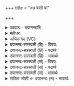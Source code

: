 +++
title = "०७ वातो वा"

+++
<details><summary>पदपाठः - दयानन्दादि</summary>

वातः॑। वा॒। मनः॑। वा॒। ग॒न्ध॒र्वाः। स॒प्तवि॑ꣳशति॒रिति॑ स॒प्तऽवि॑ꣳशतिः। ते। अग्रे॑। अश्व॑म्। अ॒यु॒ञ्ज॒न्। ते। अ॒स्मि॒न्। ज॒वम्। आ। अ॒द॒धुः॒। ७।
</details>

<details><summary>महीधरः</summary>

म० 'दक्षिणं युनक्ति वातो वेति' (का० १४ । ३ । ६)। दक्षिणमश्वं रथे योजयेत् । अश्वदेवत्या उष्णिक् । वाशब्दौ समुच्चयार्थौ । वातो वायुर्मन इन्द्रियं सप्तविंशतिर्नक्षत्राणि गन्धर्वा गोभूमेर्धर्तारः ते वातादयोऽग्रे पूर्वमश्वमयुञ्जन् रथे योजितवन्तः । ते च वातादयोऽस्मिन्नश्वे जवं वेगमादधुः स्थापितवन्तः ॥७ ॥  
अष्टमी।
</details>

<details><summary>अधिमन्त्रम् (VC)</summary>

- सेनापतिर्देवता
- बृहस्पतिर्ऋषिः
- उष्णिक्
- ऋषभः
</details>

<details><summary>दयानन्द-सरस्वती (हि) - विषयः</summary>

मनुष्य लोग किस प्रकार क्या करके वेगवाले हों, इस विषय का उपदेश अगले मन्त्र में किया है ॥
</details>

<details><summary>दयानन्द-सरस्वती (हि) - पदार्थः</summary>

पदार्थान्वयभाषाः -  जो विद्वान् लोग (वातः) वायु के (वा) समान (मनः) मन के (वा) समतुल्य और जैसे (सप्तविंशतिः) सत्ताईस (गन्धर्वाः) वायु, इन्द्रिय और भूतों के धारण करनेहारे (अस्मिन्) इस जगत् में (अग्रे) पहिले (अश्वम्) व्यापकता और वेगादि गुणों को (अयुञ्जन्) संयुक्त करते हैं, (ते) वे ही (जवम्) उत्तम वेग को (आदधुः) धारण करते हैं ॥७॥
</details>

<details><summary>दयानन्द-सरस्वती (हि) - भावार्थः</summary>

भावार्थभाषाः -  जो एक समष्टि वायु; प्राण, अपान, व्यान, उदान, समान, नाग, कूर्म, कृकल, देवदत्त और धनञ्जय दश; बारहवाँ मन तथा इस के साथ श्रोत्र आदि दश इन्द्रिय और पाँच सूक्ष्मभूत ये सब २७ सत्ताईस पदार्थ ईश्वर ने इस जगत् में पहिले रचे हैं, जो पुरुष इनके गुण, कर्म और स्वभाव को ठीक-ठीक जान और यथायोग्य कार्य्यों में संयुक्त करके अपनी-अपनी ही स्त्री के साथ क्रीड़ा करते हैं, वे सम्पूर्ण ऐश्वर्य्य को संचित कर राज्य के योग्य होते हैं ॥७॥
</details>

<details><summary>दयानन्द-सरस्वती (सं) - विषयः</summary>

मनुष्याः कथं किं कृत्वा वेगवन्तो भवेयुरित्याह ॥
</details>

<details><summary>दयानन्द-सरस्वती (सं) - पदार्थः</summary>

पदार्थान्वयभाषाः -  ये विद्वांसो वातो वा मनो वा यथा सप्तविंशतिर्गन्धर्वा अस्मिन् जगत्यग्रेऽश्वमयुञ्जँस्ते खलु जवमादधुः ॥७॥
</details>

<details><summary>दयानन्द-सरस्वती (सं) - भावार्थः</summary>

भावार्थभाषाः -  यान्येकः समष्टिर्वायुः; प्राणाऽपानव्यानोदानसमाननागकूर्मकृकलदेवदत्तधनञ्जया दश; द्वादशं मनस्तत्सहचरितानि श्रोत्रादीनि दशेन्द्रियाणि पञ्च सूक्ष्मभूतानि च मिलित्वा सप्तविंशति, पूर्वमीश्वरेणास्मिन् जगति वेगवन्ति निर्मितानि, य एतानि यथागुणकर्मस्वभावं विज्ञाय यथायोग्यं कार्य्येषु संप्रयुज्य स्वस्त्रीभिरेव साकं रमन्ते, तेऽखिलमैश्वर्य्यं जनयित्वा राज्यं कर्त्तुमर्हन्ति ॥७॥
</details>

<details><summary>सविता जोशी ← दयानन्दः (म) - भावार्थः</summary>

भावार्थभाषाः -  प्राण, अपान, व्यान, उदान, समान, नाग, कूर्म, कृकल, देवदत्त व धनंजय हे दहा व समाष्टिवायू अकरा, बारावे मन त्याबरोबरच श्रोत्र इत्यादी दहा इंद्रिये व पाच सूक्ष्म व स्थूल भूत हे सर्व २७ पदार्थ ईश्वराने या जगात प्रथम उत्पन्न केलेले आहेत. जे पुरुष वरील पदार्थांचे गुण, कर्म, स्वभाव जाणून त्यांना यथायोग्य कार्यात युक्त करतात व आपल्या स्त्रीशी एकनिष्ठ असतात त्यांच्याजवळ संपूर्ण ऐश्वर्य येते व ते राज्य करण्यायोग्य असतात.
</details>